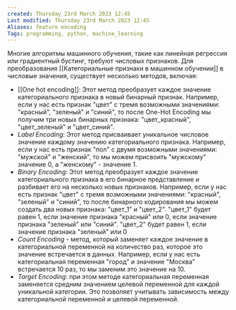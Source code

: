 ```yaml
---
created: Thursday 23rd March 2023 12:45
Last modified: Thursday 23rd March 2023 12:45
Aliases: feature encoding
Tags: programming, python, machine_learning
---
```



Многие алгоритмы машинного обучения, такие как линейная регрессия или градиентный бустинг, требуют числовых признаков. Для преобразования [[Категориальные признаки в машинном обучении]] в числовые значения, существует несколько методов, включая:


-  [[One hot encoding]]: Этот метод преобразует каждое значение категориального признака в новый бинарный признак. Например, если у нас есть признак "цвет" с тремя возможными значениями: "красный", "зеленый" и "синий", то после One-Hot Encoding мы получим три новых бинарных признака: "цвет_красный", "цвет_зеленый" и "цвет_синий".    
- *Label Encoding*: Этот метод присваивает уникальное числовое значение каждому значению категориального признака. Например, если у нас есть признак "пол" с двумя возможными значениями: "мужской" и "женский", то мы можем присвоить "мужскому" значение 0, а "женскому" - значение 1.
- *Binary Encoding*: Этот метод преобразует каждое значение категориального признака в его бинарное представление и разбивает его на несколько новых признаков. Например, если у нас есть признак "цвет" с тремя возможными значениями: "красный", "зеленый" и "синий", то после бинарного кодирования мы можем создать два новых признака: "цвет_1" и "цвет_2". "цвет_1" будет равен 1, если значение признака "красный" или 0, если значение признака "зеленый" или "синий". "цвет_2" будет равен 1, если значение признака "зеленый" или 0
- *Count Encoding* - метод, который заменяет каждое значение в категориальной переменной на количество раз, которое это значение встречается в данных. Например, если у нас есть категориальная переменная "город" и значение "Москва" встречается 10 раз, то мы заменим это значение на 10.
- *Target Encoding*: при этом методе категориальная переменная заменяется средним значением целевой переменной для каждой уникальной категории. Это позволяет учитывать зависимость между категориальной переменной и целевой переменной.




